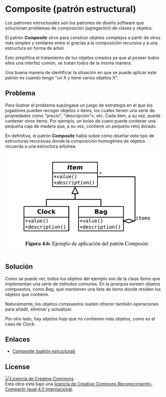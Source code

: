 # Composite (patrón estructural)

Los patrones estructurales son los patrones de diseño software que solucionan problemas de composición (agregación) de clases y objetos.

El patrón ***Composite*** sirve para construir objetos complejos a partir de otros más simples y similares entre sí gracias a la composición recursiva y a una estructura en forma de árbol.

Esto simplifica el tratamiento de los objetos creados ya que al poseer todos ellos una interfaz común, se tratan todos de la misma manera.

Una buena manera de identificar la situación en que se puede aplicar este patrón es cuando tengo "un X y tiene varios objetos X".

## Problema

Para ilustrar el problema supóngase un juego de estrategia en el que los jugadores pueden recoger objetos o items, los cuales tienen una serie de propiedades como "precio", "descripción"», etc. Cada item, a su vez, puede contener otros items. Por ejemplo, un bolso de cuero puede contener una pequeña caja de madera que, a su vez, contiene un pequeño reloj dorado.

En definitiva, el patrón ***Composite*** habla sobre cómo diseñar este tipo de estructuras recursivas donde la composición homogénea de objetos recuerda a una estructura arbórea.

![Composite](example/imgs/Composite.png)

## Solución

Como se puede ver, todos los objetos del ejemplo son de la clase *Items* que implementan una serie de métodos comunes. En la jerarquia existen objetos compuestos, como *Bag*, que mantienen una lista de *items* donde residen los objetos que contiene.

Naturalmente, los objetos compuestos suelen ofrecer también operaciones para añadir, eliminar y actualizar.

Por otro lado, hay *objetos hoja* que no contienen más objetos, como es el caso de *Clock*.

## Enlaces

* [Composite (patrón estructural)](https://es.wikipedia.org/wiki/Composite_%28patr%C3%B3n_de_dise%C3%B1o%29)

## License

[![Licencia de Creative Commons](https://i.creativecommons.org/l/by-sa/4.0/80x15.png)](http://creativecommons.org/licenses/by-sa/4.0/)  
Esta obra está bajo una [licencia de Creative Commons Reconocimiento-Compartir Igual 4.0 Internacional](http://creativecommons.org/licenses/by-sa/4.0/).
